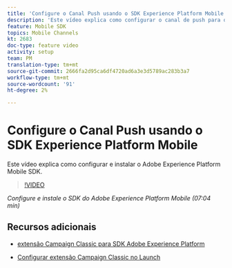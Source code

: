 ```yaml
---
title: 'Configure o Canal Push usando o SDK Experience Platform Mobile '
description: 'Este vídeo explica como configurar o canal de push para o Campaign Classic usando o SDK Experience Cloud Mobile. '
feature: Mobile SDK
topics: Mobile Channels
kt: 2683
doc-type: feature video
activity: setup
team: PM
translation-type: tm+mt
source-git-commit: 2666fa2d95ca6df4720ad6a3e3d5789ac283b3a7
workflow-type: tm+mt
source-wordcount: '91'
ht-degree: 2%

---
```



# Configure o Canal Push usando o SDK Experience Platform Mobile

Este vídeo explica como configurar e instalar o Adobe Experience Platform Mobile SDK.

>[!VIDEO](https://video.tv.adobe.com/v/27699?quality=12)

*Configure e instale o SDK do Adobe Experience Platform Mobile (07:04 min)*

## Recursos adicionais

* [extensão Campaign Classic para SDK Adobe Experience Platform](https://helpx-internal.corp.adobe.com/content/help/en/campaign/kb/acc-aep-extension.html)

* [Configurar extensão Campaign Classic no Launch](https://aep-sdks.gitbook.io/docs/using-mobile-extensions/adobe-campaignclassic)
